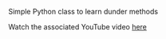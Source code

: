 Simple Python class to learn dunder methods

Watch the associated YouTube video [here](https://youtu.be/D6L64Pnp8RE)
